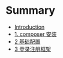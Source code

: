 # Summary

* [Introduction](README.md)
* [1. composer 安装](chapter1.md)
* [2 基础配置](ji-chu-pei-zhi.md)
* [3 登录注册框架](3-deng-lu-zhu-ce-kuang-jia.md)

